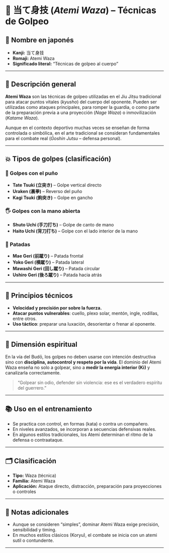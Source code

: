 # 🥋 当て身技 (*Atemi Waza*) – Técnicas de Golpeo

## 🧾 Nombre en japonés
- **Kanji:** 当て身技
- **Romaji:** Atemi Waza
- **Significado literal:** “Técnicas de golpeo al cuerpo”

---

## 📖 Descripción general

**Atemi Waza** son las técnicas de golpeo utilizadas en el Jiu Jitsu tradicional para atacar puntos vitales (*kyusho*) del cuerpo del oponente. Pueden ser utilizadas como ataques principales, para romper la guardia, o como parte de la preparación previa a una proyección (*Nage Waza*) o inmovilización (*Katame Waza*).

Aunque en el contexto deportivo muchas veces se enseñan de forma controlada o simbólica, en el arte tradicional se consideran fundamentales para el combate real (*Goshin Jutsu* – defensa personal).

---

## 💥 Tipos de golpes (clasificación)

### 👊 Golpes con el puño
- **Tate Tsuki (立突き)** – Golpe vertical directo
- **Uraken (裏拳)** – Reverso del puño
- **Kagi Tsuki (鉤突き)** – Golpe en gancho

### 🖐️ Golpes con la mano abierta
- **Shuto Uchi (手刀打ち)** – Golpe de canto de mano
- **Haito Uchi (背刀打ち)** – Golpe con el lado interior de la mano

### 🦵 Patadas
- **Mae Geri (前蹴り)** – Patada frontal
- **Yoko Geri (横蹴り)** – Patada lateral
- **Mawashi Geri (回し蹴り)** – Patada circular
- **Ushiro Geri (後ろ蹴り)** – Patada hacia atrás

---

## 🧠 Principios técnicos

- **Velocidad y precisión por sobre la fuerza.**
- **Atacar puntos vulnerables**: cuello, plexo solar, mentón, ingle, rodillas, entre otros.
- **Uso táctico**: preparar una luxación, desorientar o frenar al oponente.

---

## 🧘 Dimensión espiritual

En la vía del Budō, los golpes no deben usarse con intención destructiva sino con **disciplina, autocontrol y respeto por la vida**. El dominio del Atemi Waza enseña no solo a golpear, sino a **medir la energía interior (Ki)** y canalizarla correctamente.

> “Golpear sin odio, defender sin violencia: ese es el verdadero espíritu del guerrero.”

---

## 📚 Uso en el entrenamiento

- Se practica con control, en formas (kata) o contra un compañero.
- En niveles avanzados, se incorporan a secuencias defensivas reales.
- En algunos estilos tradicionales, los Atemi determinan el ritmo de la defensa o contraataque.

---

## 🗂 Clasificación

- **Tipo:** Waza (técnica)
- **Familia:** Atemi Waza
- **Aplicación:** Ataque directo, distracción, preparación para proyecciones o controles

---

## 📌 Notas adicionales

- Aunque se consideren “simples”, dominar Atemi Waza exige precisión, sensibilidad y timing.
- En muchos estilos clásicos (Koryu), el combate se inicia con un atemi sutil o contundente.

---
